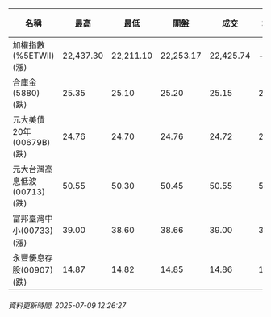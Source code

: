 | 名稱 | 最高 | 最低 | 開盤 | 成交 | 均價 | 成交金額(億) | 昨收 | 漲跌幅 | 漲跌 | 總量 | 昨量 | 振幅 |
| -------- | -------- | -------- | -------- |-------- | -------- | -------- |-------- |-------- |-------- | -------- | -------- |-------- |
|加權指數(%5ETWII) (漲)|22,437.30|22,211.10|22,253.17|22,425.74|-|2,203.81|22,362.27|0.28%|63.47|4,192,842|0|1.01%|
|合庫金(5880) (跌)|25.35|25.10|25.20|25.15|25.19|0.749|25.35|0.79%|0.20|2,973|14,811|0.99%|
|元大美債20年(00679B) (跌)|24.76|24.70|24.76|24.72|24.72|5.69|24.73|0.04%|0.01|22,996|40,502|0.24%|
|元大台灣高息低波(00713) (跌)|50.55|50.30|50.45|50.55|50.44|2.90|50.65|0.20%|0.10|5,745|5,831|0.49%|
|富邦臺灣中小(00733) (漲)|39.00|38.60|38.66|39.00|38.84|0.149|38.67|0.85%|0.33|384|468|1.03%|
|永豐優息存股(00907) (跌)|14.87|14.82|14.85|14.86|14.83|0.048|14.89|0.20%|0.03|324|590|0.34%|
###### 資料更新時間: 2025-07-09 12:26:27
